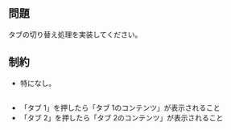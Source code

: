 ## 問題

タブの切り替え処理を実装してください。

## 制約

- 特になし。

## 

- 「タブ 1」を押したら「タブ 1のコンテンツ」が表示されること
- 「タブ 2」を押したら「タブ 2のコンテンツ」が表示されること